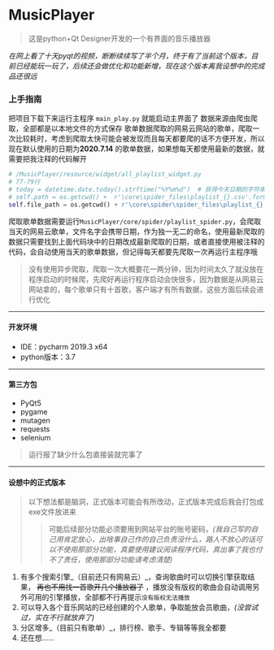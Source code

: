 # MusicPlayer
>这是python+Qt Designer开发的一个有界面的音乐播放器

_在网上看了十天pyqt的视频，断断续续写了半个月，终于有了当前这个版本，目前已经能玩一玩了，后续还会做优化和功能新增，现在这个版本离我设想中的完成品还很远_

### 上手指南
把项目下载下来运行主程序 `main_play.py` 就能启动主界面了
数据来源由爬虫爬取，全部都是以本地文件的方式保存
歌单数据爬取的网易云网站的歌单，爬取一次比较耗时，考虑到爬取太快可能会被发现而且每天都要爬的话不方便开发，所以现在默认使用的日期为**2020.7.14** 的歌单数据，如果想每天都使用最新的数据，就需要把我注释的代码解开
```python
# /MusicPlayer/resource/widget/all_playlist_widget.py
# 77-79行
# today = datetime.date.today().strftime("%Y%m%d")  # 获得今天日期的字符串
# self.path = os.getcwd() +  r'\core\spider_files\playlist_{}.csv'.format(today)
self.file_path = os.getcwd() + r'\core\spider\spider_files\playlist_{}.csv'.format('20200714')
```
爬取歌单数据需要运行`MusicPlayer/core/spider/playlist_spider.py`，会爬取当天的网易云歌单，文件名字会携带日期，作为独一无二的命名，使用最新爬取的数据只需要找到上面代码块中的日期改成最新爬取的日期，或者直接使用被注释的代码，会自动使用当天的歌单数据，但记得每天都要先爬取一次再运行主程序哦
>没有使用异步爬取，爬取一次大概要花一两分钟，因为时间太久了就没放在程序启动的时候爬，先爬好再运行程序启动会快很多，因为数据是从网易云网站拿的，每个歌单只有十首歌，客户端才有所有数据，这些方面后续会进行优化

***
#### 开发环境
+ IDE：pycharm 2019.3 x64
+ python版本：3.7
***
#### 第三方包
+ PyQt5
+ pygame
+ mutagen
+ requests
+ selenium
>运行报了缺少什么包直接装就完事了

***
#### 设想中的正式版本
> 以下想法都是脑洞，正式版本可能会有所改动，正式版本完成后我会打包成exe文件放进来
>> 可能后续部分功能必须要用到网站平台的账号密码，_(我自己写的自己用肯定放心，出啥事自己作的自己负责没什么，路人不放心的话可以不使用那部分功能，真要使用建议阅读程序代码，真出事了我也付不了责任，使用那部分功能请考虑清楚)_

1. 有多个搜索引擎_（目前还只有网易云）_，查询歌曲时可以切换引擎获取结果， ~~再也不用找一首歌开几个播放器了~~ ，播放没有版权的歌曲会自动调用另外可用的引擎播放，全部都不行再提示`没有版权无法播放`
2. 可以导入各个音乐网站的已经创建的个人歌单，争取能放会员歌曲，_(没尝试过，实在不行就放弃了)_
3. 分区增多_（目前只有歌单）_，排行榜、歌手、专辑等等我全都要
4. 还在想……
